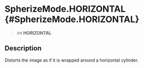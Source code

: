 SpherizeMode.HORIZONTAL {#SpherizeMode.HORIZONTAL}
=======================

> int **HORIZONTAL**

Description
-----------

Distorts the image as if it is wrapped around a horizontal cylinder.
